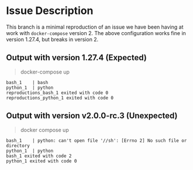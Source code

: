 # Issue Description

This branch is a minimal reproduction of an issue we have been having at work
with `docker-compose` version 2. The above configuration works fine in version
1.27.4, but breaks in version 2.

## Output with version 1.27.4 (Expected)

> docker-compose up

```
bash_1    | bash
python_1  | python
reproductions_bash_1 exited with code 0
reproductions_python_1 exited with code 0
```

## Output with version v2.0.0-rc.3 (Unexpected)

> docker compose up

```
bash_1    | python: can't open file '//sh': [Errno 2] No such file or directory
python_1  | python
bash_1 exited with code 2
python_1 exited with code 0
```
